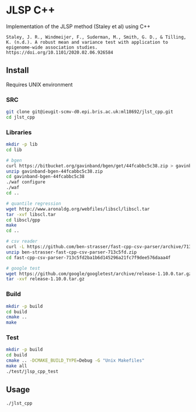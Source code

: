 # JLSP C++

Implementation of the JLSP method (Staley et al) using C++

```
Staley, J. R., Windmeijer, F., Suderman, M., Smith, G. D., & Tilling, K. (n.d.). A robust mean and variance test with application to epigenome-wide association studies. https://doi.org/10.1101/2020.02.06.926584
```

## Install

Requires UNIX environment

### SRC

```sh
git clone git@ieugit-scmv-d0.epi.bris.ac.uk:ml18692/jlst_cpp.git
cd jlst_cpp
```

### Libraries

```sh
mkdir -p lib
cd lib

# bgen
curl https://bitbucket.org/gavinband/bgen/get/44fcabbc5c38.zip > gavinband-bgen-44fcabbc5c38.zip
unzip gavinband-bgen-44fcabbc5c38.zip
cd gavinband-bgen-44fcabbc5c38
./waf configure
./waf
cd ..

# quantile regression
wget http://www.aronaldg.org/webfiles/libscl/libscl.tar
tar -xvf libscl.tar
cd libscl/gpp
make
cd ..

# csv reader 
curl -L https://github.com/ben-strasser/fast-cpp-csv-parser/archive/713c5fd.zip > ben-strasser-fast-cpp-csv-parser-713c5fd.zip
unzip ben-strasser-fast-cpp-csv-parser-713c5fd.zip
cd fast-cpp-csv-parser-713c5fd2ba1b6d145296a21fc7f9dee576daaa4f

# google test
wget https://github.com/google/googletest/archive/release-1.10.0.tar.gz
tar -xvf release-1.10.0.tar.gz
```

### Build

```sh
mkdir -p build
cd build
cmake ..
make
```

### Test

```sh
mkdir -p build
cd build
cmake .. -DCMAKE_BUILD_TYPE=Debug -G "Unix Makefiles" 
make all
./test/jlsp_cpp_test 
```

## Usage

```sh
./jlst_cpp
```
